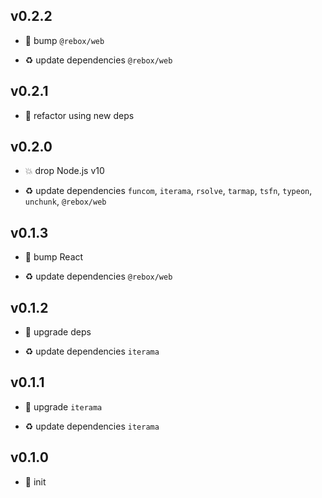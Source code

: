 ## v0.2.2

* 🐞 bump `@rebox/web`

* ♻️ update dependencies `@rebox/web`

## v0.2.1

* 🐞 refactor using new deps

## v0.2.0

* 💥 drop Node.js v10

* ♻️ update dependencies `funcom`, `iterama`, `rsolve`, `tarmap`, `tsfn`, `typeon`, `unchunk`, `@rebox/web`

## v0.1.3

* 🐞 bump React

* ♻️ update dependencies `@rebox/web`

## v0.1.2

* 🐞 upgrade deps

* ♻️ update dependencies `iterama`

## v0.1.1

* 🐞 upgrade `iterama`

* ♻️ update dependencies `iterama`

## v0.1.0

* 🐣 init
